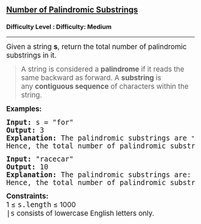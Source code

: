 <h2><a href="https://www.geeksforgeeks.org/problems/number-of-palindromic-substrings/1?page=8&sortBy=accuracy">Number of Palindromic Substrings</a></h2><h3>Difficulty Level : Difficulty: Medium</h3><hr><div class="problems_problem_content__Xm_eO"><p><span style="font-size: 14pt;">Given a string&nbsp;<strong>s</strong>, return the total number of palindromic substrings in it.</span></p>
<blockquote>
<p><span style="font-size: 14pt;">A string is considered a&nbsp;<strong>palindrome</strong>&nbsp;if it reads the same backward as forward. A&nbsp;<strong>substring</strong>&nbsp;is any&nbsp;<strong>contiguous sequence</strong>&nbsp;of characters within the string.</span></p>
</blockquote>
<p><span style="font-size: 14pt;"><strong>Examples:</strong></span></p>
<pre><span style="font-size: 14pt;"><strong>Input:&nbsp;</strong>s = "for"<strong>&nbsp;<br></strong><strong>Output:&nbsp;</strong>3</span><br><span style="font-size: 14pt;"><strong>Explanation:&nbsp;</strong>The palindromic substrings are&nbsp;<code>"f"</code>,&nbsp;<code>"o"</code>, and&nbsp;<code>"r"</code>.</span><br><span style="font-size: 14pt;">Hence, the total number of palindromic substrings is&nbsp;<code>3</code>.</span></pre>
<pre><span style="font-size: 14pt;"><strong>Input:&nbsp;</strong>"racecar"<strong><br>Output:&nbsp;</strong>10<strong><br></strong><strong>Explanation:&nbsp;</strong>The palindromic substrings are:&nbsp;<code>"r"</code>,&nbsp;<code>"a"</code>,&nbsp;<code>"c"</code>,&nbsp;<code>"e"</code>,&nbsp;<code>"cec"</code>,&nbsp;<code>"aceca"</code>,&nbsp;<code>"racecar"</code>.</span><br><span style="font-size: 14pt;">Hence, the total number of palindromic substrings is&nbsp;<code>10</code></span></pre>
<p><span style="font-size: 14pt;"><strong>Constraints:&nbsp;</strong></span><span style="font-size: 18.6667px;"> <br></span><span style="font-size: 18.6667px;">1 ≤ </span><code style="font-size: 18.6667px;">s.length</code><span style="font-size: 18.6667px;"> ≤ 1000<br></span><code style="font-size: 18.6667px;">|s</code><span style="font-size: 18.6667px;"> consists of lowercase English letters only.</span></p></div>